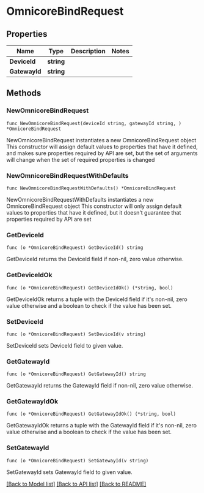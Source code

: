 # OmnicoreBindRequest

## Properties

Name | Type | Description | Notes
------------ | ------------- | ------------- | -------------
**DeviceId** | **string** |  | 
**GatewayId** | **string** |  | 

## Methods

### NewOmnicoreBindRequest

`func NewOmnicoreBindRequest(deviceId string, gatewayId string, ) *OmnicoreBindRequest`

NewOmnicoreBindRequest instantiates a new OmnicoreBindRequest object
This constructor will assign default values to properties that have it defined,
and makes sure properties required by API are set, but the set of arguments
will change when the set of required properties is changed

### NewOmnicoreBindRequestWithDefaults

`func NewOmnicoreBindRequestWithDefaults() *OmnicoreBindRequest`

NewOmnicoreBindRequestWithDefaults instantiates a new OmnicoreBindRequest object
This constructor will only assign default values to properties that have it defined,
but it doesn't guarantee that properties required by API are set

### GetDeviceId

`func (o *OmnicoreBindRequest) GetDeviceId() string`

GetDeviceId returns the DeviceId field if non-nil, zero value otherwise.

### GetDeviceIdOk

`func (o *OmnicoreBindRequest) GetDeviceIdOk() (*string, bool)`

GetDeviceIdOk returns a tuple with the DeviceId field if it's non-nil, zero value otherwise
and a boolean to check if the value has been set.

### SetDeviceId

`func (o *OmnicoreBindRequest) SetDeviceId(v string)`

SetDeviceId sets DeviceId field to given value.


### GetGatewayId

`func (o *OmnicoreBindRequest) GetGatewayId() string`

GetGatewayId returns the GatewayId field if non-nil, zero value otherwise.

### GetGatewayIdOk

`func (o *OmnicoreBindRequest) GetGatewayIdOk() (*string, bool)`

GetGatewayIdOk returns a tuple with the GatewayId field if it's non-nil, zero value otherwise
and a boolean to check if the value has been set.

### SetGatewayId

`func (o *OmnicoreBindRequest) SetGatewayId(v string)`

SetGatewayId sets GatewayId field to given value.



[[Back to Model list]](../README.md#documentation-for-models) [[Back to API list]](../README.md#documentation-for-api-endpoints) [[Back to README]](../README.md)


